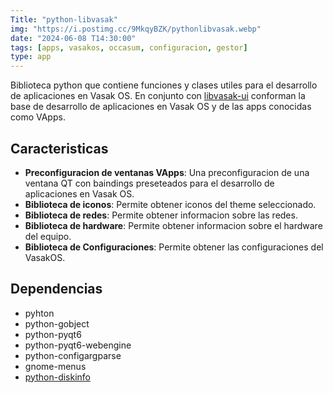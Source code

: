```yaml
---
Title: "python-libvasak"
img: "https://i.postimg.cc/9MkqyBZK/pythonlibvasak.webp"
date: "2024-06-08 T14:30:00"
tags: [apps, vasakos, occasum, configuracion, gestor]
type: app
---
```


Biblioteca python que contiene funciones y clases utiles para el desarrollo de aplicaciones en Vasak OS. En conjunto con [libvasak-ui](/apps/libvasak-ui/) conforman la base de desarrollo de aplicaciones en Vasak OS y de las apps conocidas como VApps.

## Caracteristicas

- **Preconfiguracion de ventanas VApps**: Una preconfiguracion de una ventana QT con baindings preseteados para el desarrollo de aplicaciones en Vasak OS.
- **Biblioteca de iconos**: Permite obtener iconos del theme seleccionado.
- **Biblioteca de redes**: Permite obtener informacion sobre las redes.
- **Biblioteca de hardware**: Permite obtener informacion sobre el hardware del equipo.
- **Biblioteca de Configuraciones**: Permite obtener las configuraciones del VasakOS.

## Dependencias

- pyhton
- python-gobject
- python-pyqt6
- python-pyqt6-webengine
- python-configargparse
- gnome-menus
- [python-diskinfo](https://github.com/Vasak-OS/PKGBUILDS/tree/main/python-diskinfo)